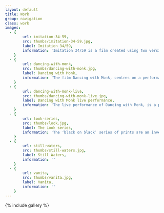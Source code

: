```yaml
---
layout: default
title: Work
group: navigation
class: work
images:
  - {
		url: imitation-34-59, 
		src: thumbs/imitation-34-59.jpg,
		label: Imitation 34/59,
		information: 'Imitation 34/59 is a film created using two versions of the film Imitation of life: the visuals of the black and white 1934 film, and the audio of the 1959 Douglas Sirk colour version...'
	}
  - {
		url: dancing-with-monk, 
		src: thumbs/dancing-with-monk.jpg,
		label: Dancing with Monk,
		information: 'The film Dancing with Monk, centres on a performance by the pioneering Jazz musician Thelonius Monk...'
	}
  - {
		url: dancing-with-monk-live, 
		src: thumbs/dancing-with-monk-live.jpg,
		label: Dancing with Monk live performance,
		information: 'The live performance of Dancing with Monk, is a physical representation of the film. Using a modified soundtrack to that used in the film, a performer dressed as the Jazz pianist Thelonius Monk, moves in the same manner as Monk during one of his performances with his quartet. Whenever he hears his music being played, this Monk gets up from his piano stool and dances...'
	}
  - {
		url: look-series, 
		src: thumbs/look.jpg,
		label: The Look series,
		information: 'The ‘black on black’ series of prints are an investigation into the ideas of courting the gaze: the gaze of the cinema viewer with regards to the movie actress; and that of the viewer with regards to the work of art.  There is also the idea that with the passing of time histories fade and re-emerge as with fame and celebrity. Each printed image is difficult to view, indicative...'
	}
  - {
		url: still-waters, 
		src: thumbs/still-waters.jpg,
		label: Still Waters,
		information: ''
	}
  - {
		url: vanita, 
		src: thumbs/vanita.jpg,
		label: Vanita,
		information: ''
	}
---
```


{% include gallery %}
